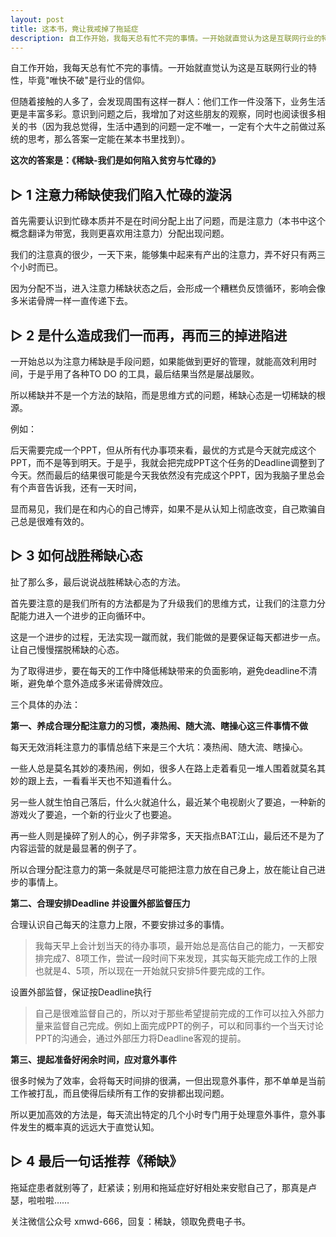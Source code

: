 ```yaml
---
layout: post
title: 这本书，竟让我戒掉了拖延症
description: 自工作开始，我每天总有忙不完的事情。一开始就直觉认为这是互联网行业的特性，毕竟"唯快不破"是行业的信仰。</br>但随着接触的人多了，会发现周围有这样一群人：他们工作一件没落下，业务生活更是丰富多彩……
---
```


自工作开始，我每天总有忙不完的事情。一开始就直觉认为这是互联网行业的特性，毕竟"唯快不破"是行业的信仰。

但随着接触的人多了，会发现周围有这样一群人：他们工作一件没落下，业务生活更是丰富多彩。意识到问题之后，我增加了对这些朋友的观察，同时也阅读很多相关的书（因为我总觉得，生活中遇到的问题一定不唯一，一定有个大牛之前做过系统的思考，那么答案一定能在某本书里找到）。

__这次的答案是：《稀缺-我们是如何陷入贫穷与忙碌的》__

## ▷ 1 注意力稀缺使我们陷入忙碌的漩涡 ##

首先需要认识到忙碌本质并不是在时间分配上出了问题，而是注意力（本书中这个概念翻译为带宽，我则更喜欢用注意力）分配出现问题。

我们的注意真的很少，一天下来，能够集中起来有产出的注意力，弄不好只有两三个小时而已。

因为分配不当，进入注意力稀缺状态之后，会形成一个糟糕负反馈循环，影响会像多米诺骨牌一样一直传递下去。

## ▷ 2 是什么造成我们一而再，再而三的掉进陷进 ##

一开始总以为注意力稀缺是手段问题，如果能做到更好的管理，就能高效利用时间，于是乎用了各种TO DO 的工具，最后结果当然是屡战屡败。

所以稀缺并不是一个方法的缺陷，而是思维方式的问题，稀缺心态是一切稀缺的根源。

例如：

后天需要完成一个PPT，但从所有代办事项来看，最优的方式是今天就完成这个PPT，而不是等到明天。于是乎，我就会把完成PPT这个任务的Deadline调整到了今天。然而最后的结果很可能是今天我依然没有完成这个PPT，因为我脑子里总会有个声音告诉我，还有一天时间，

显而易见，我们是在和内心的自己博弈，如果不是从认知上彻底改变，自己欺骗自己总是很难有效的。

## ▷ 3 如何战胜稀缺心态 ##

扯了那么多，最后说说战胜稀缺心态的方法。

首先要注意的是我们所有的方法都是为了升级我们的思维方式，让我们的注意力分配能力进入一个进步的正向循环中。

这是一个进步的过程，无法实现一蹴而就，我们能做的是要保证每天都进步一点。让自己慢慢摆脱稀缺的心态。

为了取得进步，要在每天的工作中降低稀缺带来的负面影响，避免deadline不清晰，避免单个意外造成多米诺骨牌效应。

三个具体的办法：

__第一、养成合理分配注意力的习惯，凑热闹、随大流、瞎操心这三件事情不做__

每天无效消耗注意力的事情总结下来是三个大坑：凑热闹、随大流、瞎操心。

一些人总是莫名其妙的凑热闹，例如，很多人在路上走着看见一堆人围着就莫名其妙的跟上去，一看看半天也不知道看什么。

另一些人就生怕自己落后，什么火就追什么，最近某个电视剧火了要追，一种新的游戏火了要追，一个新的行业火了也要追。

再一些人则是操碎了别人的心，例子非常多，天天指点BAT江山，最后还不是为了内容运营的就是最显著的例子了。

所以合理分配注意力的第一条就是尽可能把注意力放在自己身上，放在能让自己进步的事情上。

__第二、合理安排Deadline 并设置外部监督压力__

合理认识自己每天的注意力上限，不要安排过多的事情。
>我每天早上会计划当天的待办事项，最开始总是高估自己的能力，一天都安排完成7、8项工作，尝试一段时间下来发现，其实每天能完成工作的上限也就是4、5项，所以现在一开始就只安排5件要完成的工作。

设置外部监督，保证按Deadline执行
>自己是很难监督自己的，所以对于那些希望提前完成的工作可以拉入外部力量来监督自己完成。例如上面完成PPT的例子，可以和同事约一个当天讨论PPT的沟通会，通过外部压力将Deadline客观的提前。

__第三、提起准备好闲余时间，应对意外事件__

很多时候为了效率，会将每天时间排的很满，一但出现意外事件，那不单单是当前工作被打乱，而且使得后续所有工作的安排都出现问题。

所以更加高效的方法是，每天流出特定的几个小时专门用于处理意外事件，意外事件发生的概率真的远远大于直觉认知。

## ▷ 4 最后一句话推荐《稀缺》 ##

拖延症患者就别等了，赶紧读；别用和拖延症好好相处来安慰自己了，那真是卢瑟，啦啦啦……

关注微信公众号 xmwd-666，回复：稀缺，领取免费电子书。
